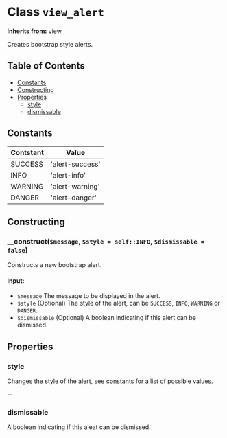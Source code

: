 # Class `view_alert`
**Inherits from:** [view](view.md)

Creates bootstrap style alerts.

## Table of Contents
- [Constants](#Contants)
- [Constructing](#Constructing)
- [Properties](#Properties)
    - [style](#style)
    - [dismissable](#dismissable)
    
## Constants
Contstant       | Value
----------------|--------------
SUCCESS         | 'alert-success'
INFO            | 'alert-info'
WARNING         | 'alert-warning'
DANGER          | 'alert-danger'

## Constructing
### __construct(`$message`, `$style = self::INFO`, `$dismissable = false`)

Constructs a new bootstrap alert.

#### Input:
- `$message` The message to be displayed in the alert.
- `$style` (Optional) The style of the alert, can be `SUCCESS`, `INFO`, `WARNING` or `DANGER`.
- `$dismissable` (Optional) A boolean indicating if this alert can be dismissed.

## Properties
### style
Changes the style of the alert, see [constants](#Contants) for a list of possible values.

--

### dismissable
A boolean indicating if this aleat can be dismissed.
